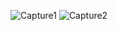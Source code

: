 ![Capture1](https://github.com/user-attachments/assets/ee2c58fa-595b-4633-9b32-dd1a248f65b1)
![Capture2](https://github.com/user-attachments/assets/1a3de2f8-8fa7-47f0-acf8-8515471053e9)
